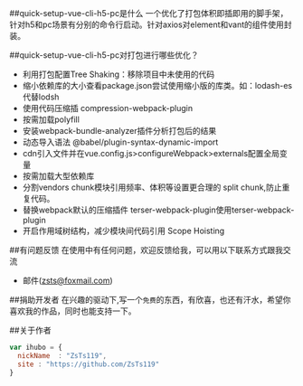 
##quick-setup-vue-cli-h5-pc是什么
一个优化了打包体积即插即用的脚手架，针对h5和pc场景有分别的命令行启动。针对axios对element和vant的组件使用封装。

##quick-setup-vue-cli-h5-pc对打包进行哪些优化？

* 利用打包配置Tree Shaking：移除项目中未使用的代码
* 缩小依赖库的大小查看package.json尝试使用缩小版的库类。如：lodash-es 代替lodsh
* 使用代码压缩插 compression-webpack-plugin
* 按需加载polyfill
* 安装webpack-bundle-analyzer插件分析打包后的结果
* 动态导入语法 @babel/plugin-syntax-dynamic-import
* cdn引入文件并在vue.config.js>configureWebpack>externals配置全局变量
* 按需加载大型依赖库
* 分割vendors chunk模块引用频率、体积等设置更合理的 split chunk,防止重复代码。
* 替换webpack默认的压缩插件 terser-webpack-plugin使用terser-webpack-plugin
* 开启作用域树结构，减少模块间代码引用 Scope Hoisting

##有问题反馈
在使用中有任何问题，欢迎反馈给我，可以用以下联系方式跟我交流

* 邮件(zsts@foxmail.com)

##捐助开发者
在兴趣的驱动下,写一个`免费`的东西，有欣喜，也还有汗水，希望你喜欢我的作品，同时也能支持一下。


##关于作者

```javascript
var ihubo = {
  nickName  : "ZsTs119",
  site : "https://github.com/ZsTs119"
}
```
